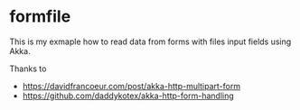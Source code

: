 # formfile

This is my exmaple how to read data from forms with files input fields using Akka.

Thanks to
 - https://davidfrancoeur.com/post/akka-http-multipart-form
 - https://github.com/daddykotex/akka-http-form-handling
